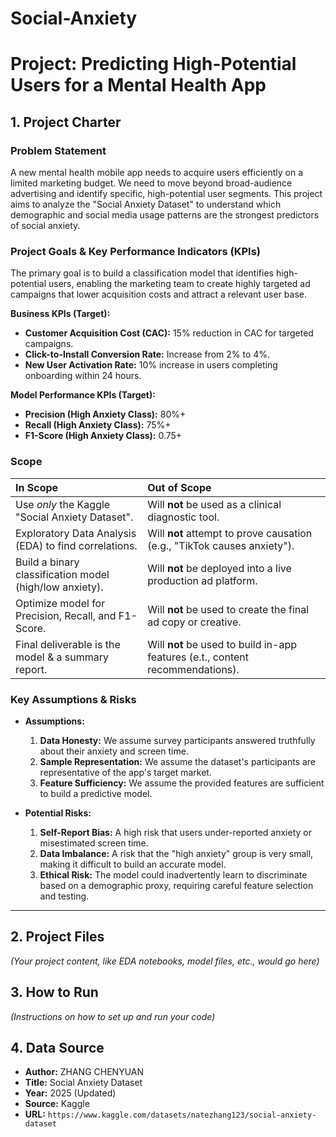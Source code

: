 # Social-Anxiety
# Project: Predicting High-Potential Users for a Mental Health App

## 1. Project Charter

### Problem Statement
A new mental health mobile app needs to acquire users efficiently on a limited marketing budget. We need to move beyond broad-audience advertising and identify specific, high-potential user segments. This project aims to analyze the "Social Anxiety Dataset" to understand which demographic and social media usage patterns are the strongest predictors of social anxiety.

### Project Goals & Key Performance Indicators (KPIs)
The primary goal is to build a classification model that identifies high-potential users, enabling the marketing team to create highly targeted ad campaigns that lower acquisition costs and attract a relevant user base.

**Business KPIs (Target):**
* **Customer Acquisition Cost (CAC):** 15% reduction in CAC for targeted campaigns.
* **Click-to-Install Conversion Rate:** Increase from 2% to 4%.
* **New User Activation Rate:** 10% increase in users completing onboarding within 24 hours.

**Model Performance KPIs (Target):**
* **Precision (High Anxiety Class):** 80%+
* **Recall (High Anxiety Class):** 75%+
* **F1-Score (High Anxiety Class):** 0.75+

### Scope

| In Scope | Out of Scope |
| :--- | :--- |
| Use *only* the Kaggle "Social Anxiety Dataset". | Will **not** be used as a clinical diagnostic tool. |
| Exploratory Data Analysis (EDA) to find correlations. | Will **not** attempt to prove causation (e.g., "TikTok causes anxiety"). |
| Build a binary classification model (high/low anxiety). | Will **not** be deployed into a live production ad platform. |
| Optimize model for Precision, Recall, and F1-Score. | Will **not** be used to create the final ad copy or creative. |
| Final deliverable is the model & a summary report. | Will **not** be used to build in-app features (e.t., content recommendations). |

### Key Assumptions & Risks

* **Assumptions:**
  1. **Data Honesty:** We assume survey participants answered truthfully about their anxiety and screen time.
  2. **Sample Representation:** We assume the dataset's participants are representative of the app's target market.
  3. **Feature Sufficiency:** We assume the provided features are sufficient to build a predictive model.

* **Potential Risks:**
  1. **Self-Report Bias:** A high risk that users under-reported anxiety or misestimated screen time.
  2. **Data Imbalance:** A risk that the "high anxiety" group is very small, making it difficult to build an accurate model.
  3. **Ethical Risk:** The model could inadvertently learn to discriminate based on a demographic proxy, requiring careful feature selection and testing.

---

## 2. Project Files
*(Your project content, like EDA notebooks, model files, etc., would go here)*

## 3. How to Run
*(Instructions on how to set up and run your code)*

## 4. Data Source

* **Author:** ZHANG CHENYUAN
* **Title:** Social Anxiety Dataset
* **Year:** 2025 (Updated)
* **Source:** Kaggle
* **URL:** `https://www.kaggle.com/datasets/natezhang123/social-anxiety-dataset`
